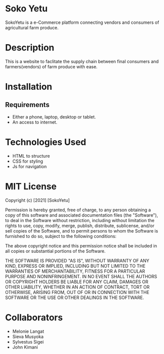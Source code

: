 # Soko Yetu

SokoYetu is a e-Commerce platform connecting vendors and consumers of agricultural farm produce. 

# Description
This is a website to faclitate the supply chain between final consumers and farmers(vendors) of farm produce with ease.

# Installation
## Requirements
* Either a phone, laptop, desktop or tablet.
* An access to internet.

# Technologies Used
* HTML to structure
* CSS for styling
* Js for navigation

# MIT License

Copyright (c) [2021] [SokoYetu]

Permission is hereby granted, free of charge, to any person obtaining a copy of this software and associated documentation files (the "Software"), to deal in the Software without restriction, including without limitation the rights to use, copy, modify, merge, publish, distribute, sublicense, and/or sell copies of the Software, and to permit persons to whom the Software is furnished to do so, subject to the following conditions:

The above copyright notice and this permission notice shall be included in all copies or substantial portions of the Software.

THE SOFTWARE IS PROVIDED "AS IS", WITHOUT WARRANTY OF ANY KIND, EXPRESS OR IMPLIED, INCLUDING BUT NOT LIMITED TO THE WARRANTIES OF MERCHANTABILITY, FITNESS FOR A PARTICULAR PURPOSE AND NONINFRINGEMENT. IN NO EVENT SHALL THE AUTHORS OR COPYRIGHT HOLDERS BE LIABLE FOR ANY CLAIM, DAMAGES OR OTHER LIABILITY, WHETHER IN AN ACTION OF CONTRACT, TORT OR OTHERWISE, ARISING FROM, OUT OF OR IN CONNECTION WITH THE SOFTWARE OR THE USE OR OTHER DEALINGS IN THE SOFTWARE.

# Collaborators
* Melonie Langat
* Sieva Musyoka
* Sylvestus Sigei
* John Kimani